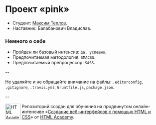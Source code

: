 # Проект «pink»

* Студент: [Максим Теплов](https://htmlacademy.ru/profile/id61709).
* Наставник: Балабанович Владислав.

### Немного о себе

* Пройден ли базовый интенсив: `да, успешно`.
* Предпочитаемая методология: `SMACSS`.
* Предпочитаемый препроцессор: `SASS`.

--

Не удаляйте и не обращайте внимание на файлы: `.editorconfig`, `.gitignore`, `.travis.yml`, `Gruntfile.js`, `package.json`.

--

<a href="https://htmlacademy.ru/advanced_intensive"><img align="left" width="50" height="50" title="HTML Academy" src="https://htmlacademy.ru/static/img/logo-github.svg"></a>

Репозиторий создан для обучения на продвинутом онлайн-интенсиве «[Создание веб-интерфейсов с помощью HTML и CSS](https://htmlacademy.ru/advanced_intensive)» от [HTML Academy](https://htmlacademy.ru).
